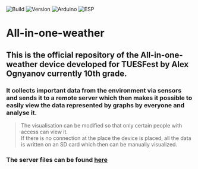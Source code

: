 ![Build](https://img.shields.io/badge/Build-passed-blue?style=for-the-badge&labelColor=ffffff&color=4EA94B)
![Version](https://img.shields.io/badge/Version-1.1-blue?style=for-the-badge&labelColor=ffffff&color=4EA94B)
![Arduino](https://img.shields.io/badge/Arduino-blue?style=for-the-badge&logo=arduino&labelColor=ffffff)
![ESP](https://img.shields.io/badge/ESP8266-blue?style=for-the-badge&logo=espressif&labelColor=ffffff)
# All-in-one-weather
## This is the official repository of the All-in-one-weather device developed for TUESFest by Alex Ognyanov currently 10th grade.
### It collects important data from the environment via sensors and sends it to a remote server which then makes it possible to easily view the data represented by graphs by everyone and analyse it. 
> The visualisation can be modified so that only certain people with access can view it.  
> If there is no connection at the place the device is placed, all the data is written on an SD card which then can be manually visualized. 
### The server files can be found **[here](https://github.com/AlexOgn/All-in-one-weather-server "Server files")**
